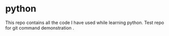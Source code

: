 # python
This repo contains all the code I have used while learning python.
Test repo for git command demonstration .
